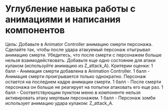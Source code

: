 # Углубление навыка работы с анимациями и написания компонентов

Цель:
Добавьте в Animator Controller анимацию смерти персонажа. Сделайте так, чтобы после удара атакуемый персонаж отыгрывал анимацию смерти. Убедитесь, что после смерти с персонажем больше нельзя взаимодействовать.
Добавьте еще одно состояние для атаки кулаком (используйте анимацию из Z_attack_A).
Критерии оценки:
1 балл - Анимация смерти добавлена в Animation Controller. 1 балл - Анимация смерти проигрывается только однократно. Персонаж остается на последнем кадре анимации смерти. 1 балл - После смерти персонажа он больше не реагирует на попытки атаковать его еще раз. 1 балл - Соответствующим пунктом меню в компоненте нельзя активировать атаку мертвым персонажем. 1 балл - Персонаж зомби использует анимацию удара кулаком: Z_attack_A.
